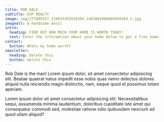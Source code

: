 ```yaml
---
title: ROB DALE
subtitle: EXP REALTY
image: img/277889357_316655393910304_1403801988004569169_n.jpg
imagealt: A handsome devil
intro:
  heading: FIND OUT HOW MUCH YOUR HOME IS WORTH TODAY!
  text: Enter the information about your home below to get a free home valuation!
contact:
  button: Whats my home worth?
newsletter:
  heading: Delete this
  button: delete this
---
```


Rob Dale is the man! Lorem ipsum dolor, sit amet consectetur adipisicing elit. Beatae quaerat natus impedit esse nobis quas nemo delectus dolores aliquid nulla reiciendis magni distinctio, nam, eaque quod et possimus totam aperiam.

Lorem ipsum dolor sit amet consectetur adipisicing elit. Necessitatibus sequi, assumenda minima laudantium, doloribus cupiditate iste amet qui consequatur commodi sed, molestiae ratione odio quibusdam nesciunt ad quod ullam aliquid?